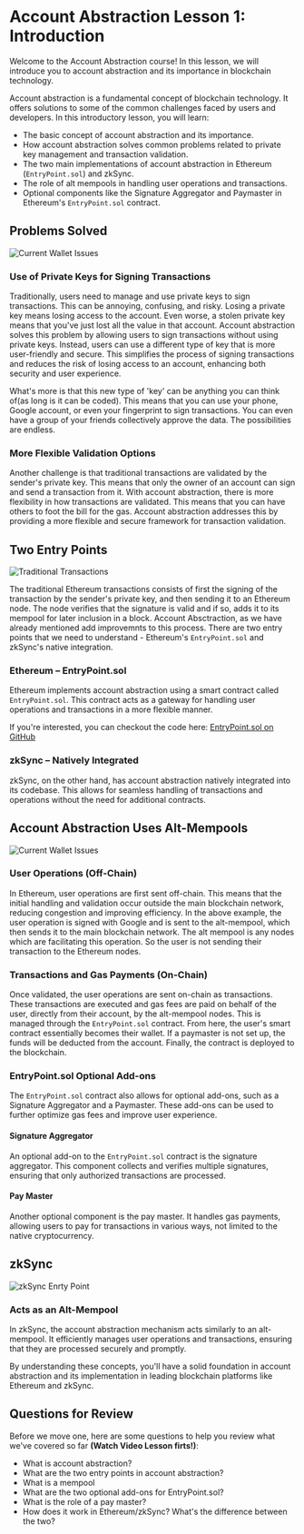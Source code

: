 # Account Abstraction Lesson 1: Introduction

Welcome to the Account Abstraction course! In this lesson, we will introduce you to account abstraction and its importance in blockchain technology. 

Account abstraction is a fundamental concept of blockchain technology. It offers solutions to some of the common challenges faced by users and developers. In this introductory lesson, you will learn:

- The basic concept of account abstraction and its importance.
- How account abstraction solves common problems related to private key management and transaction validation.
- The two main implementations of account abstraction in Ethereum (`EntryPoint.sol`) and zkSync.
- The role of alt mempools in handling user operations and transactions.
- Optional components like the Signature Aggregator and Paymaster in Ethereum's `EntryPoint.sol` contract.

## Problems Solved

![Current Wallet Issues](/6-account-abstraction/1-introduction/currentWalletIssues.png)

### Use of Private Keys for Signing Transactions
Traditionally, users need to manage and use private keys to sign transactions. This can be annoying, confusing, and risky. Losing a private key means losing access to the account. Even worse, a stolen private key means that you've just lost all the value in that account. Account abstraction solves this problem by allowing users to sign transactions without using private keys. Instead, users can use a different type of key that is more user-friendly and secure. This simplifies the process of signing transactions and reduces the risk of losing access to an account, enhancing both security and user experience.

What's more is that this new type of 'key' can be anything you can think of(as long is it can be coded). This means that you can use your phone, Google account, or even your fingerprint to sign transactions. You can even have a group of your friends collectively approve the data. The possibilities are endless.

### More Flexible Validation Options
Another challenge is that traditional transactions are validated by the sender's private key. This means that only the owner of an account can sign and send a transaction from it. With account abstraction, there is more flexibility in how transactions are validated. This means that you can have others to foot the bill for the gas. Account abstraction addresses this by providing a more flexible and secure framework for transaction validation. 

## Two Entry Points

![Traditional Transactions](/6-account-abstraction/1-introduction/tradEthTrans.png)

The traditional Ethereum transactions consists of first the signing of the transaction by the sender's private key, and then sending it to an Ethereum node. The node verifies that the signature is valid and if so, adds it to its mempool for later inclusion in a block. Account Absctraction, as we have already mentioned add improvemnts to this process. There are two entry points that we need to understand - Ethereum's `EntryPoint.sol` and zkSync's native integration.

### Ethereum – EntryPoint.sol
Ethereum implements account abstraction using a smart contract called `EntryPoint.sol`. This contract acts as a gateway for handling user operations and transactions in a more flexible manner.

If you're interested, you can checkout the code here: [EntryPoint.sol on GitHub](https://github.com/eth-infinitism/account-abstraction/blob/develop/contracts/core/EntryPoint.sol)


### zkSync – Natively Integrated
zkSync, on the other hand, has account abstraction natively integrated into its codebase. This allows for seamless handling of transactions and operations without the need for additional contracts.

## Account Abstraction Uses Alt-Mempools

![Current Wallet Issues](/6-account-abstraction/1-introduction/userOp.png)

### User Operations (Off-Chain)
In Ethereum, user operations are first sent off-chain. This means that the initial handling and validation occur outside the main blockchain network, reducing congestion and improving efficiency. In the above example, the user operation is signed with Google and is sent to the alt-mempool, which then sends it to the main blockchain network. The alt mempool is any nodes which are facilitating this operation. So the user is not sending their transaction to the Ethereum nodes.

### Transactions and Gas Payments (On-Chain)
Once validated, the user operations are sent on-chain as transactions. These transactions are executed and gas fees are paid on behalf of the user, directly from their account, by the alt-mempool nodes. This is managed through the `EntryPoint.sol` contract. From here, the user's smart contract essentially becomes their wallet. If a paymaster is not set up, the funds will be deducted from the account. Finally, the contract is deployed to the blockchain. 

### EntryPoint.sol Optional Add-ons
The `EntryPoint.sol` contract also allows for optional add-ons, such as a Signature Aggregator and a Paymaster. These add-ons can be used to further optimize gas fees and improve user experience.

#### Signature Aggregator
An optional add-on to the `EntryPoint.sol` contract is the signature aggregator. This component collects and verifies multiple signatures, ensuring that only authorized transactions are processed.

#### Pay Master
Another optional component is the pay master. It handles gas payments, allowing users to pay for transactions in various ways, not limited to the native cryptocurrency.

## zkSync

![zkSync Enrty Point](/6-account-abstraction/1-introduction/zksyncEntryPoint.png)

### Acts as an Alt-Mempool
In zkSync, the account abstraction mechanism acts similarly to an alt-mempool. It efficiently manages user operations and transactions, ensuring that they are processed securely and promptly.

By understanding these concepts, you'll have a solid foundation in account abstraction and its implementation in leading blockchain platforms like Ethereum and zkSync. 

## Questions for Review

Before we move one, here are some questions to help you review what we've covered so far **(Watch Video Lesson firts!)**:

- What is account abstraction?
- What are the two entry points in account abstraction?
- What is a mempool
- What are the two optional add-ons for EntryPoint.sol?
- What is the role of a pay master?
- How does it work in Ethereum/zkSync? What's the difference between the two?
  